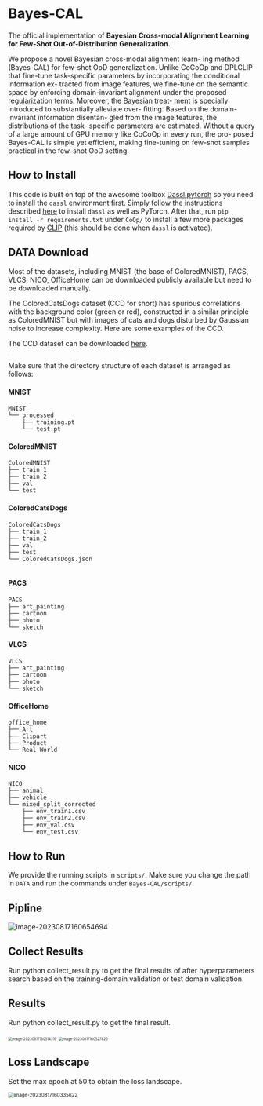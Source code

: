 # Bayes-CAL

The official implementation of  **Bayesian Cross-modal Alignment Learning for Few-Shot Out-of-Distribution Generalization.**

We propose a novel Bayesian cross-modal alignment learn- ing method (Bayes-CAL) for few-shot OoD generalization. Unlike CoCoOp and DPLCLIP that fine-tune task-specific parameters by incorporating the conditional information ex- tracted from image features, we fine-tune on the semantic space by enforcing domain-invariant alignment under the proposed regularization terms. Moreover, the Bayesian treat- ment is specially introduced to substantially alleviate over- fitting. Based on the domain-invariant information disentan- gled from the image features, the distributions of the task- specific parameters are estimated. Without a query of a large amount of GPU memory like CoCoOp in every run, the pro- posed Bayes-CAL is simple yet efficient, making fine-tuning on few-shot samples practical in the few-shot OoD setting.



## How to Install

This code is built on top of the awesome toolbox [Dassl.pytorch](https://github.com/KaiyangZhou/Dassl.pytorch) so you need to install the `dassl` environment first. Simply follow the instructions described [here](https://github.com/KaiyangZhou/Dassl.pytorch#installation) to install `dassl` as well as PyTorch. After that, run `pip install -r requirements.txt` under `CoOp/` to install a few more packages required by [CLIP](https://github.com/openai/CLIP) (this should be done when `dassl` is activated). 



## DATA Download

Most of the datasets, including MNIST (the base of ColoredMNIST), PACS, VLCS, NICO, OfficeHome can be downloaded publicly available but need to be downloaded manually.

The ColoredCatsDogs dataset  (CCD for short) has spurious correlations with the background color (green or red), constructed in a similar principle as ColoredMNIST but with images of cats and dogs disturbed by Gaussian noise to increase complexity. Here are some examples of the CCD.

The CCD dataset can be downloaded [here](https://pan.baidu.com/s/1za8Cp8PJyWWStTj88D4jGA?pwd=vjgf ).

<img src="/BayesCAL/Bayes-CAL/Figures/CCD.png" alt="CCD" style="zoom:3%;" />



Make sure that the directory structure of each dataset is arranged as follows:

#### MNIST

```
MNIST
└── processed
    ├── training.pt
    └── test.pt
```

#### ColoredMNIST

```
ColoredMNIST
├── train_1
├── train_2
├── val
└── test
```

#### ColoredCatsDogs

```
ColoredCatsDogs
├── train_1
├── train_2
├── val
├── test
└── ColoredCatsDogs.json
    
```

#### PACS

```
PACS
├── art_painting
├── cartoon
├── photo
└── sketch
```

#### VLCS

```
VLCS
├── art_painting
├── cartoon
├── photo
└── sketch
```

#### OfficeHome

```
office_home
├── Art
├── Clipart
├── Product
└── Real World
```

#### NICO

```
NICO
├── animal
├── vehicle
└── mixed_split_corrected
    ├── env_train1.csv
    ├── env_train2.csv
    ├── env_val.csv
    └── env_test.csv
```



## How to Run

We provide the running scripts in `scripts/`. Make sure you change the path in `DATA` and run the commands under `Bayes-CAL/scripts/`.



## Pipline

![image-20230817160654694](/Users/zl/Desktop/Bayes-CAL-master/Bayes-CAL-main/Figures/pipeline.png)



## Collect Results

Run python collect_result.py to get the final results of after hyperparameters search based on the training-domain validation or test domain validation.



## Results

Run python collect_result.py to get the final result.

<img src="/BayesCAL/Bayes-CAL/Figures/res1.png" alt="image-20230817160514319" style="zoom:50%;" />

<img src="/BayesCAL/Bayes-CAL/Figures/res2.png" alt="image-20230817160527820" style="zoom:50%;" />

## Loss Landscape

Set the max epoch at 50 to obtain the loss landscape.

<img src="/BayesCAL/Bayes-CAL/Figures/loss_landscape.png" alt="image-20230817160335622" style="zoom:70%;" />
